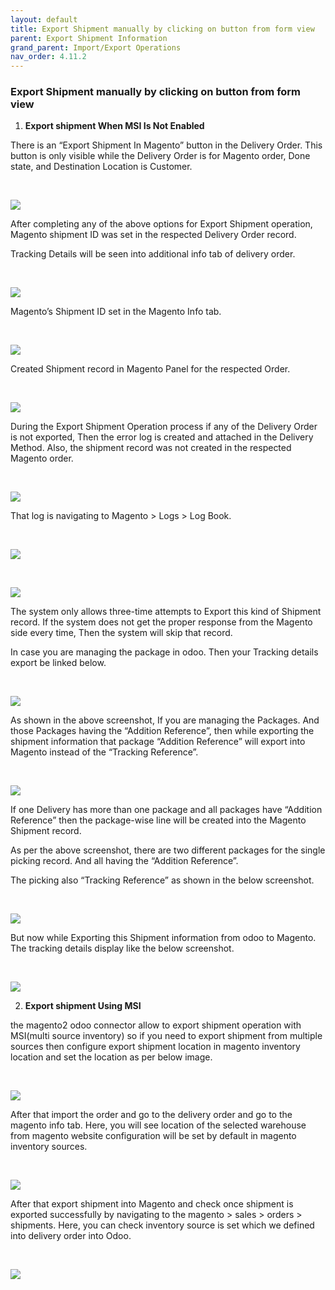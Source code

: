 ```yaml
---
layout: default
title: Export Shipment manually by clicking on button from form view
parent: Export Shipment Information
grand_parent: Import/Export Operations
nav_order: 4.11.2
---
```


### Export Shipment manually by clicking on button from form view



1. **Export shipment When MSI Is Not Enabled**


There is an “Export Shipment In Magento” button in the Delivery Order. This button is only visible while the Delivery Order is for Magento order, Done state, and Destination Location is Customer.


 


![](./images/4-11-2-1.png)


After completing any of the above options for Export Shipment operation, Magento shipment ID was set in the respected Delivery Order record.


Tracking Details will be seen into additional info tab of delivery order.


 


![](./images/4-11-2-2.png)


Magento’s Shipment ID set in the Magento Info tab.


 


![](./images/4-11-2-3.png)


Created Shipment record in Magento Panel for the respected Order.


 


![](./images/4-11-2-4.png)


During the Export Shipment Operation process if any of the Delivery Order is not exported, Then the error log is created and attached in the Delivery Method. Also, the shipment record was not created in the respected Magento order.


 


![](./images/4-11-2-5.png)


That log is navigating to Magento > Logs > Log Book.


 


![](./images/4-11-2-6.png)


 


![](./images/4-11-2-7.png)



The system only allows three-time attempts to Export this kind of Shipment record. If the system does not get the proper response from the Magento side every time, Then the system will skip that record.




In case you are managing the package in odoo. Then your Tracking details export be linked below. 



 


![](./images/4-11-2-8.png)


As shown in the above screenshot, If you are managing the Packages. And those Packages having the “Addition Reference”, then while exporting the shipment information that package “Addition Reference” will export into Magento instead of the “Tracking Reference”.


 


![](./images/4-11-2-9.png)


If one Delivery has more than one package and all packages have “Addition Reference” then the package-wise line will be created into the Magento Shipment record.


As per the above screenshot, there are two different packages for the single picking record. And all having the “Addition Reference”.


The picking also “Tracking Reference” as shown in the below screenshot.


 


![](./images/4-11-2-10.png)


But now while Exporting this Shipment information from odoo to Magento. The tracking details display like the below screenshot.


 


![](./images/4-11-2-11.png)


2. **Export shipment Using MSI**


the magento2 odoo connector allow to export shipment operation with MSI(multi source inventory) so if you need to export shipment from multiple sources then configure export shipment location in magento inventory location and set the location as per below image.


 


![](./images/4-11-2-12.png)


After that import the order and go to the delivery order and go to the magento info tab. Here, you will see location of the selected warehouse from magento website configuration will be set by default in magento inventory sources.


 


![](./images/4-11-2-13.png)


After that export shipment into Magento and check once shipment is exported successfully by navigating to the magento > sales > orders > shipments. Here, you can check inventory source is set which we defined into delivery order into Odoo.


 


![](./images/4-11-2-14.png)



